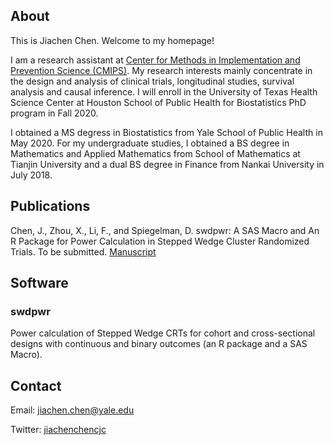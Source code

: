 ## About

This is Jiachen Chen. Welcome to my homepage!

I am a research assistant at [Center for Methods in Implementation and Prevention Science (CMIPS)](https://publichealth.yale.edu/cmips/). My research interests mainly concentrate in the design and analysis of clinical trials, longitudinal studies, survival analysis and causal inference. I will enroll in the University of Texas Health Science Center at Houston School of Public Health for Biostatistics PhD program in Fall 2020.


I obtained a MS degress in Biostatistics from Yale School of Public Health in May 2020. For my undergraduate studies, I obtained a BS degree in Mathematics and Applied Mathematics from School of Mathematics at Tianjin University and a dual BS degree in Finance from Nankai University in July 2018.

## Publications
Chen, J., Zhou, X., Li, F., and Spiegelman, D. swdpwr: A SAS Macro and An R Package for Power Calculation in Stepped Wedge Cluster Randomized Trials. To be submitted. [Manuscript](article_1.7.pdf)

## Software 

### swdpwr

Power calculation of Stepped Wedge CRTs for cohort and cross-sectional designs with continuous and binary outcomes (an R package and a SAS Macro).


## Contact
Email: jiachen.chen@yale.edu

Twitter: [jiachenchencjc](https://twitter.com/jiachenchencjc)
